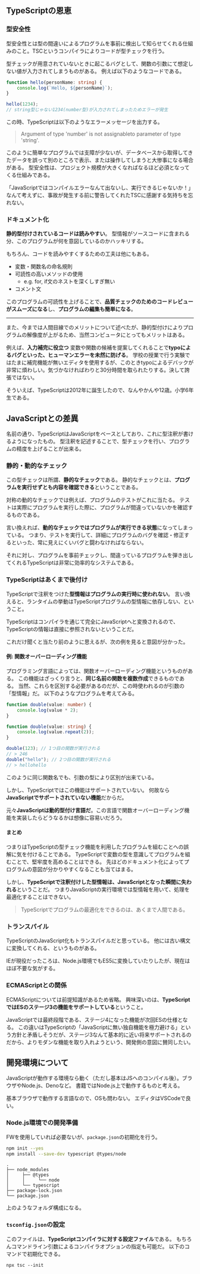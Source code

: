 ## TypeScriptの恩恵
### 型安全性

型安全性とは型の間違いによるプログラムを事前に検出して知らせてくれる仕組みのこと。TSCというコンパイラによりコードが型チェックを行う。

型チェックが用意されていないときに起こるバグとして、関数の引数にて想定しない値が入力されてしまうものがある。
例えば以下のようなコードである。

```typescript
function hello(personName: string) {
    console.log(`Hello, ${personName}`);
}

hello(1234);
// string型じゃない1234(number型)が入力されてしまったためエラーが発生
```

この時、TypeScriptは以下のようなエラーメッセージを出力する。

> Argument of type 'number' is not assignableto parameter of type 'string'.

このように簡単なプログラムでは支障が少ないが、データベースから取得してきたデータを誤って別のところで表示、または操作してしまうと大惨事になる場合がある。
型安全性は、プロジェクト規模が大きくなればなるほど必須となってくる仕組みである。

「JavaScriptではコンパイルエラーなんて出ないし、実行できるじゃないか！」なんて考えずに、事故が発生する前に警告してくれたTSCに感謝する気持ちを忘れない。

### ドキュメント化
**静的型付けされているコードは読みやすい**。
型情報がソースコードに含まれる分、このプログラムが何を意図しているのかハッキリする。

もちろん、コードを読みやすくするための工夫は他にもある。
- 変数・関数名の命名規則
- 可読性の高いメソッドの使用
  - e.g. for, if文のネストを深くしすぎ無い
- コメント文

このプログラムの可読性を上げることで、**品質チェックのためのコードレビューがスムーズになる**し、**プログラムの編集も簡単になる**。

---

また、今までは人間目線でのメリットについて述べたが、静的型付けによりプログラムの解像度が上がるため、当然コンピュータにとってもメリットはある。

例えば、**入力補完に役立つ**
変数や関数の候補を提案してくれることで**typoによるバグといった、ヒューマンエラーを未然に防げる**。
学校の授業で行う実験ではたまに補完機能が無いエディタを使用するが、このときtypoによるデバックが非常に煩わしい。気づかなければわりと30分時間を取られたりする。決して誇張ではない。

そういえば、TypeScriptは2012年に誕生したので、なんやかんや12歳。小学6年生である。

## JavaScriptとの差異
名前の通り、TypeScriptはJavaScriptをベースとしており、これに型注釈が書けるようになったもの。
型注釈を記述することで、型チェックを行い、プログラムの精度を上げることが出来る。

### 静的・動的なチェック
この型チェックは所謂、**静的なチェック**である。
静的なチェックとは、**プログラムを実行せずとも内容を確認できる**ということである。

対称の動的なチェックでは例えば、プログラムのテストがこれに当たる。
テストは実際にプログラムを実行した際に、プログラムが間違っていないかを確認するものである。

言い換えれば、**動的なチェックではプログラムが実行できる状態**になってしまっている。
つまり、テストを実行して、詳細にプログラムのバグを確認・修正するといった、常に見えにくいバグと闘わなければならない。

それに対し、プログラムを事前チェックし、間違っているプログラムを弾き出してくれるTypeScriptは非常に効率的なシステムである。

### TypeScriptはあくまで後付け
TypeScriptで注釈をつけた**型情報はプログラムの実行時に使われない**。
言い換えると、ランタイムの挙動はTypeScriptプログラムの型情報に依存しない、ということ。

TypeScriptはコンパイラを通じて完全にJavaScriptへと変換されるので、TypeScriptの情報は直接に参照されないということだ。

これだけ聞くと当たり前のように思えるが、次の例を見ると意図が分かった。

#### 例: 関数オーバーローディング機能
プログラミング言語によっては、関数オーバーローディング機能というものがある。
この機能はざっくり言うと、**同じ名前の関数を複数作成**できるものである。
当然、これらを区別する必要があるのだが、この時使われるのが引数の「型情報」だ。
以下のようなプログラムを考えてみる。

```typescript
function double(value: number) {
    console.log(value * 2);
}

function double(value: string) {
    console.log(value.repeat(2));
}

double(123); // 1つ目の関数が実行される
// > 246
double("hello"); // 2つ目の関数が実行される
// > hellohello

```

このように同じ関数名でも、引数の型により区別が出来ている。

しかし、TypeScriptではこの機能はサポートされていない。
何故なら**JavaScriptでサポートされていない機能**だからだ。

元々**JavaScriptは動的型付け言語だ**。この言語で関数オーバーローディング機能を実装したらどうなるかは想像に容易いだろう。

#### まとめ
つまりはTypeScriptの型チェック機能を利用したプログラムを組むことへの誤解に気を付けることである。
TypeScriptで変数の型を意識してプログラムを組むことで、堅牢度を高めることはできる。
先ほどのドキュメント化によってプログラムの意図が分かりやすくなることも当てはまる。

しかし、**TypeScriptで注釈付けした型情報は、JavaScriptとなった瞬間に失われる**ということだ。
つまりJavaScriptの実行環境では型情報を用いて、処理を最適化することはできない。

> TypeScriptでプログラムの最適化をできるのは、あくまで人間である。

### トランスパイル
TypeScriptのJavaScript化もトランスパイルだと思っている。
他には古い構文に変換してくれる、というものがある。

IEが現役だったころは、Node.js環境でもES5に変換していたりしたが、現在はほぼ不要な気がする。

### ECMAScriptとの関係
ECMAScriptについては前提知識があるため省略。
興味深いのは、**TypeScriptではESのステージ3の機能をサポートしている**ということ。

JavaScriptでは最終段階である、ステージ4になった機能が次回ESの仕様となる。
この違いはTypeScriptの「JavaScriptに無い独自機能を極力避ける」という方針と矛盾しそうだが、ステージ3なんて基本的に近い将来サポートされるのだから、よりモダンな機能を取り入れようという、開発側の意図に賛同したい。

## 開発環境について
JavaScriptが動作する環境なら動く（ただし基本はJSへのコンパイル後）。ブラウザやNode.js、Denoなど。
書籍ではNode.js上で動作するものと考える。

基本ブラウザで動作する言語なので、OSも問わない。
エディタはVSCodeで良い。

### Node.js環境での開発準備
FWを使用していれば必要ないが、`package.json`の初期化を行う。

```bash
npm init --yes
npm install --save-dev typescript @types/node
```

```
.
├── node_modules
│     ├── @types
│     │     └── node
│     └── typescript
├── package-lock.json
└── package.json
```

上のようなフォルダ構成になる。

### `tsconfig.json`の設定
このファイルは、**TypeScriptコンパイラに対する設定ファイル**である。
もちろんコマンドライン引数によるコンパイラオプションの指定も可能だ。
以下のコマンドで初期化できる。
```
npx tsc --init
```


